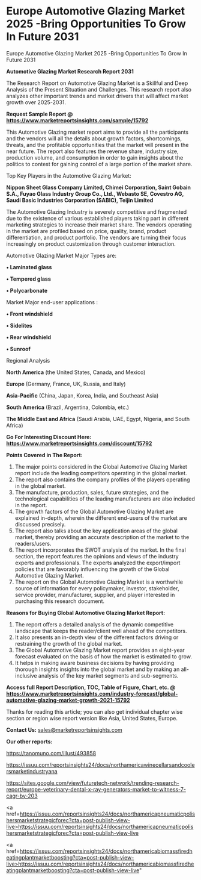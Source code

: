 # Europe Automotive Glazing Market 2025 -Bring Opportunities To Grow In Future 2031
Europe Automotive Glazing Market 2025 -Bring Opportunities To Grow In Future 2031

<strong>Automotive Glazing Market Research Report 2031</strong>

The Research Report on Automotive Glazing Market is a Skillful and Deep Analysis of the Present Situation and Challenges. This research report also analyzes other important trends and market drivers that will affect market growth over 2025-2031.

<strong>Request Sample Report @ <a href=https://www.marketreportsinsights.com/sample/15792>https://www.marketreportsinsights.com/sample/15792</a></strong>

This Automotive Glazing market report aims to provide all the participants and the vendors will all the details about growth factors, shortcomings, threats, and the profitable opportunities that the market will present in the near future. The report also features the revenue share, industry size, production volume, and consumption in order to gain insights about the politics to contest for gaining control of a large portion of the market share.

Top Key Players in the Automotive Glazing Market:

<strong>Nippon Sheet Glass Company Limited, Chimei Corporation, Saint Gobain S.A., Fuyao Glass Industry Group Co., Ltd., Webasto SE, Covestro AG, Saudi Basic Industries Corporation (SABIC), Teijin Limited</strong>

The Automotive Glazing Industry is severely competitive and fragmented due to the existence of various established players taking part in different marketing strategies to increase their market share. The vendors operating in the market are profiled based on price, quality, brand, product differentiation, and product portfolio. The vendors are turning their focus increasingly on product customization through customer interaction.

Automotive Glazing Market Major Types are:

<strong>• Laminated glass

• Tempered glass

• Polycarbonate</strong>

Market Major end-user applications :

<strong>• Front windshield

• Sidelites

• Rear windshield

• Sunroof</strong>

Regional Analysis

</u><strong><b>North America</b></strong> (the United States, Canada, and Mexico)

<strong><b>Europe </b></strong>(Germany, France, UK, Russia, and Italy)

<strong><b>Asia-Pacific</b></strong> (China, Japan, Korea, India, and Southeast Asia)

<strong><b>South America</b></strong> (Brazil, Argentina, Colombia, etc.)

<strong><b>The Middle East and Africa</b></strong> (Saudi Arabia, UAE, Egypt, Nigeria, and South Africa)

<strong>Go For Interesting Discount Here: <a href=https://www.marketreportsinsights.com/discount/15792>https://www.marketreportsinsights.com/discount/15792</a></strong>

<strong>Points Covered in The Report:</strong>
<ol>
  <li>The major points considered in the Global Automotive Glazing Market report include the leading competitors operating in the global market.</li>
  <li>The report also contains the company profiles of the players operating in the global market.</li>
  <li>The manufacture, production, sales, future strategies, and the technological capabilities of the leading manufacturers are also included in the report.</li>
  <li>The growth factors of the Global Automotive Glazing Market are explained in-depth, wherein the different end-users of the market are discussed precisely.</li>
  <li>The report also talks about the key application areas of the global market, thereby providing an accurate description of the market to the readers/users.</li>
  <li>The report incorporates the SWOT analysis of the market. In the final section, the report features the opinions and views of the industry experts and professionals. The experts analyzed the export/import policies that are favorably influencing the growth of the Global Automotive Glazing Market.</li>
  <li>The report on the Global Automotive Glazing Market is a worthwhile source of information for every policymaker, investor, stakeholder, service provider, manufacturer, supplier, and player interested in purchasing this research document.</li>
</ol>
<strong>Reasons for Buying Global Automotive Glazing Market Report:</strong>

<ol>
  <li>The report offers a detailed analysis of the dynamic competitive landscape that keeps the reader/client well ahead of the competitors.</li>
  <li>It also presents an in-depth view of the different factors driving or restraining the growth of the global market.</li>
  <li>The Global Automotive Glazing Market report provides an eight-year forecast evaluated on the basis of how the market is estimated to grow.</li>
  <li>It helps in making aware business decisions by having providing thorough insights insights into the global market and by making an all-inclusive analysis of the key market segments and sub-segments.</li>
</ol>
<strong>Access full Report Description, TOC, Table of Figure, Chart, etc. @ <a href=https://www.marketreportsinsights.com/industry-forecast/global-automotive-glazing-market-growth-2021-15792>https://www.marketreportsinsights.com/industry-forecast/global-automotive-glazing-market-growth-2021-15792</a></strong>


Thanks for reading this article; you can also get individual chapter wise section or region wise report version like Asia, United States, Europe.

<strong>Contact Us:</strong>
sales@marketreportsinsights.com

<strong>Our other reports:</strong>

<a href=https://tanomuno.com/illust/493858>https://tanomuno.com/illust/493858</a>

<a href=https://issuu.com/reportsinsights24/docs/northamericawinecellarsandcoolersmarketindustryana>https://issuu.com/reportsinsights24/docs/northamericawinecellarsandcoolersmarketindustryana</a>

<a href=https://sites.google.com/view/futuretech-network/trending-research-report/europe-veterinary-dental-x-ray-generators-market-to-witness-7-cagr-by-203>https://sites.google.com/view/futuretech-network/trending-research-report/europe-veterinary-dental-x-ray-generators-market-to-witness-7-cagr-by-203</a>

<a href=https://issuu.com/reportsinsights24/docs/northamericapneumaticpolishersmarketstrategicforec?cta=post-publish-view-live>https://issuu.com/reportsinsights24/docs/northamericapneumaticpolishersmarketstrategicforec?cta=post-publish-view-live</a>

<a href=https://issuu.com/reportsinsights24/docs/northamericabiomassfiredheatingplantmarketboosting?cta=post-publish-view-live>https://issuu.com/reportsinsights24/docs/northamericabiomassfiredheatingplantmarketboosting?cta=post-publish-view-live</a>"
